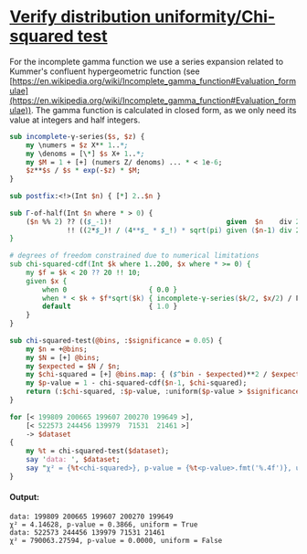 [1]: https://rosettacode.org/wiki/Verify_distribution_uniformity/Chi-squared_test

# [Verify distribution uniformity/Chi-squared test][1]

For the incomplete gamma function we use a series expansion related to Kummer's confluent hypergeometric function
(see [https://en.wikipedia.org/wiki/Incomplete_gamma_function#Evaluation_formulae](https://en.wikipedia.org/wiki/Incomplete_gamma_function#Evaluation_formulae)). The gamma function is calculated
in closed form, as we only need its value at integers and half integers.

```perl
sub incomplete-γ-series($s, $z) {
    my \numers = $z X** 1..*;
    my \denoms = [\*] $s X+ 1..*;
    my $M = 1 + [+] (numers Z/ denoms) ... * < 1e-6;
    $z**$s / $s * exp(-$z) * $M;
}
 
sub postfix:<!>(Int $n) { [*] 2..$n }
 
sub Γ-of-half(Int $n where * > 0) {
    ($n %% 2) ?? (($_-1)!                            given  $n    div 2)
              !! ((2*$_)! / (4**$_ * $_!) * sqrt(pi) given ($n-1) div 2);
}
 
# degrees of freedom constrained due to numerical limitations
sub chi-squared-cdf(Int $k where 1..200, $x where * >= 0) {
    my $f = $k < 20 ?? 20 !! 10;
    given $x {
        when 0                    { 0.0 }
        when * < $k + $f*sqrt($k) { incomplete-γ-series($k/2, $x/2) / Γ-of-half($k) }
        default                   { 1.0 }
    }
}
 
sub chi-squared-test(@bins, :$significance = 0.05) {
    my $n = +@bins;
    my $N = [+] @bins;
    my $expected = $N / $n;
    my $chi-squared = [+] @bins.map: { ($^bin - $expected)**2 / $expected }
    my $p-value = 1 - chi-squared-cdf($n-1, $chi-squared);
    return (:$chi-squared, :$p-value, :uniform($p-value > $significance));
}
 
for [< 199809 200665 199607 200270 199649 >],
    [< 522573 244456 139979  71531  21461 >]
    -> $dataset
{
    my %t = chi-squared-test($dataset);
    say 'data: ', $dataset;
    say "χ² = {%t<chi-squared>}, p-value = {%t<p-value>.fmt('%.4f')}, uniform = {%t<uniform>}";
}
```

#### Output:
```
data: 199809 200665 199607 200270 199649
χ² = 4.14628, p-value = 0.3866, uniform = True
data: 522573 244456 139979 71531 21461
χ² = 790063.27594, p-value = 0.0000, uniform = False
```
